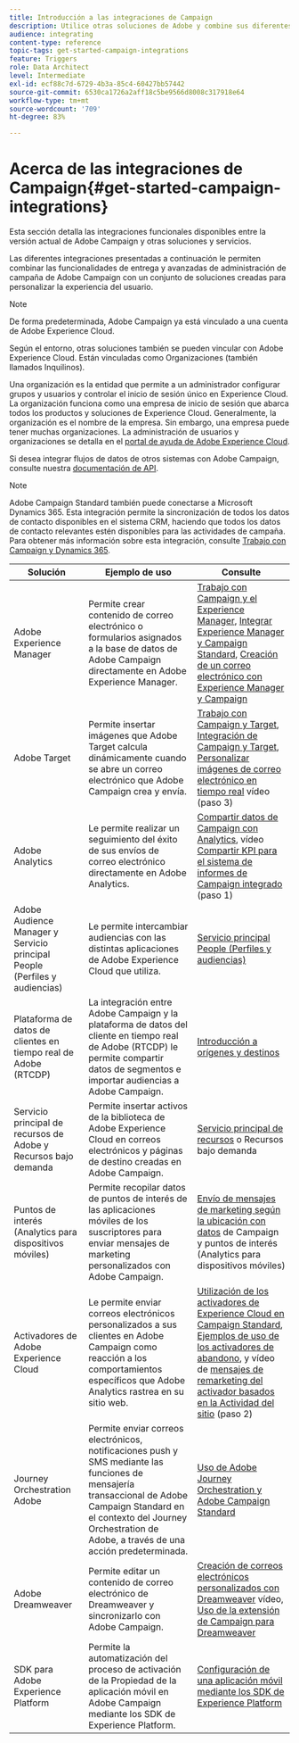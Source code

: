 ```yaml
---
title: Introducción a las integraciones de Campaign
description: Utilice otras soluciones de Adobe y combine sus diferentes capacidades con Campaign.
audience: integrating
content-type: reference
topic-tags: get-started-campaign-integrations
feature: Triggers
role: Data Architect
level: Intermediate
exl-id: ecf88c7d-6729-4b3a-85c4-60427bb57442
source-git-commit: 6530ca1726a2aff18c5be9566d8008c317918e64
workflow-type: tm+mt
source-wordcount: '709'
ht-degree: 83%

---
```


# Acerca de las integraciones de Campaign{#get-started-campaign-integrations}

Esta sección detalla las integraciones funcionales disponibles entre la versión actual de Adobe Campaign y otras soluciones y servicios.

Las diferentes integraciones presentadas a continuación le permiten combinar las funcionalidades de entrega y avanzadas de administración de campaña de Adobe Campaign con un conjunto de soluciones creadas para personalizar la experiencia del usuario.

>[!NOTE]
>
> De forma predeterminada, Adobe Campaign ya está vinculado a una cuenta de Adobe Experience Cloud.

Según el entorno, otras soluciones también se pueden vincular con Adobe Experience Cloud. Están vinculadas como Organizaciones (también llamados Inquilinos).

Una organización es la entidad que permite a un administrador configurar grupos y usuarios y controlar el inicio de sesión único en Experience Cloud. La organización funciona como una empresa de inicio de sesión que abarca todos los productos y soluciones de Experience Cloud. Generalmente, la organización es el nombre de la empresa. Sin embargo, una empresa puede tener muchas organizaciones. La administración de usuarios y organizaciones se detalla en el [portal de ayuda de Adobe Experience Cloud](https://experienceleague.adobe.com/docs/core-services/interface/manage-users-and-products/organizations.html?lang=es).

Si desea integrar flujos de datos de otros sistemas con Adobe Campaign, consulte nuestra [documentación de API](../../api/using/get-started-apis.md).

>[!NOTE]
>
>Adobe Campaign Standard también puede conectarse a Microsoft Dynamics 365. Esta integración permite la sincronización de todos los datos de contacto disponibles en el sistema CRM, haciendo que todos los datos de contacto relevantes estén disponibles para las actividades de campaña. Para obtener más información sobre esta integración, consulte [Trabajo con Campaign y Dynamics 365](../../integrating/using/d365-acs-get-started.md).


<table> 
 <thead> 
  <tr> 
   <th> Solución<br /> </th> 
   <th> Ejemplo de uso<br /> </th> 
   <th> Consulte<br /> </th> 
  </tr> 
 </thead> 
 <tbody> 
  <tr> 
   <td> Adobe Experience Manager<br /> </td> 
   <td> Permite crear contenido de correo electrónico o formularios asignados a la base de datos de Adobe Campaign directamente en Adobe Experience Manager.<br /> </td> 
   <td> 
     <a href="../../integrating/using/integrating-with-experience-manager.md">Trabajo con Campaign y el Experience Manager</a>, <a href="https://helpx.adobe.com/experience-manager/6-4/sites/administering/using/campaignstandard.html">Integrar Experience Manager y Campaign Standard</a>, <a href="https://experienceleague.adobe.com/docs/experience-manager-65/administering/integration/campaignstandard.html">Creación de un correo electrónico con Experience Manager y Campaign</a> 
    </td> 
  </tr> 
  <tr> 
   <td> Adobe Target<br /> </td> 
   <td> Permite insertar imágenes que Adobe Target calcula dinámicamente cuando se abre un correo electrónico que Adobe Campaign crea y envía.<br /> </td> 
   <td> 
    <a href="../../integrating/using/about-campaign-target-integration.md">Trabajo con Campaign y Target</a>, <a href="https://experienceleague.adobe.com/docs/target/using/integrate/campaign-and-target.html?lang=es">Integración de Campaign y Target</a>, <a href="https://helpx.adobe.com/es/marketing-cloud/how-to/email-marketing.html">Personalizar imágenes de correo electrónico en tiempo real</a> vídeo (paso 3)
    </td> 
  </tr> 
  <tr> 
   <td> Adobe Analytics<br /> </td> 
   <td> Le permite realizar un seguimiento del éxito de sus envíos de correo electrónico directamente en Adobe Analytics.<br /> </td> 
   <td> 
    <a href="../../integrating/using/about-campaign-analytics-integration.md">Compartir datos de Campaign con Analytics</a>, vídeo <a href="https://helpx.adobe.com/es/marketing-cloud/how-to/email-marketing.html">Compartir KPI para el sistema de informes de Campaign integrado</a> (paso 1)
    </td> 
  </tr> 
  <tr> 
   <td> Adobe Audience Manager y Servicio principal People (Perfiles y audiencias)<br /> </td> 
   <td> Le permite intercambiar audiencias con las distintas aplicaciones de Adobe Experience Cloud que utiliza.<br /> </td> 
   <td> <a href="../../integrating/using/about-campaign-audience-manager-or-people-core-service-integration.md">Servicio principal People (Perfiles y audiencias)</a><br /> </td> 
  </tr> 
   <tr> 
   <td> Plataforma de datos de clientes en tiempo real de Adobe (RTCDP)<br /> </td> 
   <td> La integración entre Adobe Campaign y la plataforma de datos del cliente en tiempo real de Adobe (RTCDP) le permite compartir datos de segmentos e importar audiencias a Adobe Campaign.</td>
   <td><a href="../../integrating/using/get-started-sources-destinations.md">Introducción a orígenes y destinos</a></td>
  </tr> 
  <tr> 
   <td> Servicio principal de recursos de Adobe y Recursos bajo demanda<br /> </td> 
   <td> Permite insertar activos de la biblioteca de Adobe Experience Cloud en correos electrónicos y páginas de destino creadas en Adobe Campaign.<br /> </td> 
   <td> <a href="../../integrating/using/working-with-campaign-and-assets-core-service.md">Servicio principal de recursos</a> o Recursos bajo demanda<br /> </td> 
  </tr> 
  <tr> 
   <td> Puntos de interés (Analytics para dispositivos móviles)<br /> </td> 
   <td> Permite recopilar datos de puntos de interés de las aplicaciones móviles de los suscriptores para enviar mensajes de marketing personalizados con Adobe Campaign.<br /> </td> 
   <td> <a href="../../integrating/using/about-campaign-points-of-interest-data-integration.md">Envío de mensajes de marketing según la ubicación con datos</a> de Campaign y puntos de interés (Analytics para dispositivos móviles)<br /> </td> 
  </tr> 
  <tr> 
   <td> Activadores de Adobe Experience Cloud<br /> </td> 
   <td> Le permite enviar correos electrónicos personalizados a sus clientes en Adobe Campaign como reacción a los comportamientos específicos que Adobe Analytics rastrea en su sitio web.<br /> </td> 
   <td> 
    <a href="../../integrating/using/about-adobe-experience-cloud-triggers.md">Utilización de los activadores de Experience Cloud en Campaign Standard</a>, <a href="../../integrating/using/abandonment-triggers-use-cases.md">Ejemplos de uso de los activadores de abandono</a>, y vídeo de <a href="https://helpx.adobe.com/es/marketing-cloud/how-to/email-marketing.html">mensajes de remarketing del activador basados en la Actividad del sitio</a> (paso 2)
    </td> 
  </tr> 
    <tr> 
   <td> Journey Orchestration Adobe<br /> </td> 
   <td> Permite enviar correos electrónicos, notificaciones push y SMS mediante las funciones de mensajería transaccional de Adobe Campaign Standard en el contexto del Journey Orchestration de Adobe, a través de una acción predeterminada.<br /> </td> 
   <td> <a href="https://experienceleague.adobe.com/docs/journeys/using/action-journeys/working-with-adobe-campaign.html">Uso de Adobe Journey Orchestration y Adobe Campaign Standard</a><br /> </td> 
  </tr> 
  <tr> 
   <td> Adobe Dreamweaver<br /> </td> 
   <td> Permite editar un contenido de correo electrónico de Dreamweaver y sincronizarlo con Adobe Campaign.<br /> </td> 
   <td> 
    <a href="https://experienceleague.adobe.com/docs/campaign-learn/campaign-standard-tutorials/designing-content/email-designer/dreamweaver-integration.html?lang=es">Creación de correos electrónicos personalizados con Dreamweaver</a> vídeo, <a href="https://helpx.adobe.com/es/dreamweaver/using/working-with-dreamweaver-and-campaign.html">Uso de la extensión de Campaign para Dreamweaver</a> 
  </td> 
  </tr> 
  <tr> 
   <td> SDK para Adobe Experience Platform<br /> </td> 
   <td> Permite la automatización del proceso de activación de la Propiedad de la aplicación móvil en Adobe Campaign mediante los SDK de Experience Platform.<br /> </td> 
   <td> <a href="https://helpx.adobe.com/es/campaign/kb/configuring-app-sdk.html">Configuración de una aplicación móvil mediante los SDK de Experience Platform</a><br /> </td> 
  </tr> 
 </tbody> 
</table>
